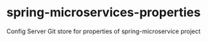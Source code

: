 # spring-microservices-properties
Config Server Git store for properties of spring-microservice project 

